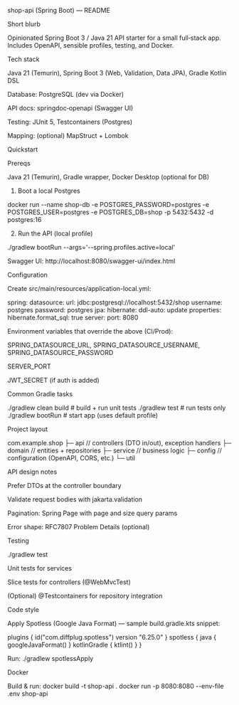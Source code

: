 shop-api (Spring Boot) — README

Short blurb

Opinionated Spring Boot 3 / Java 21 API starter for a small full‑stack app. Includes OpenAPI, sensible profiles, testing, and Docker.

Tech stack

Java 21 (Temurin), Spring Boot 3 (Web, Validation, Data JPA), Gradle Kotlin DSL

Database: PostgreSQL (dev via Docker)

API docs: springdoc‑openapi (Swagger UI)

Testing: JUnit 5, Testcontainers (Postgres)

Mapping: (optional) MapStruct + Lombok

Quickstart

Prereqs

Java 21 (Temurin), Gradle wrapper, Docker Desktop (optional for DB)

1) Boot a local Postgres

docker run --name shop-db -e POSTGRES_PASSWORD=postgres -e POSTGRES_USER=postgres -e POSTGRES_DB=shop -p 5432:5432 -d postgres:16

2) Run the API (local profile)

./gradlew bootRun --args='--spring.profiles.active=local'

Swagger UI: http://localhost:8080/swagger-ui/index.html

Configuration

Create src/main/resources/application-local.yml:

spring:
datasource:
url: jdbc:postgresql://localhost:5432/shop
username: postgres
password: postgres
jpa:
hibernate:
ddl-auto: update
properties:
hibernate.format_sql: true
server:
port: 8080

Environment variables that override the above (CI/Prod):

SPRING_DATASOURCE_URL, SPRING_DATASOURCE_USERNAME, SPRING_DATASOURCE_PASSWORD

SERVER_PORT

JWT_SECRET (if auth is added)

Common Gradle tasks

./gradlew clean build       # build + run unit tests
./gradlew test              # run tests only
./gradlew bootRun           # start app (uses default profile)

Project layout

com.example.shop
├─ api       // controllers (DTO in/out), exception handlers
├─ domain    // entities + repositories
├─ service   // business logic
├─ config    // configuration (OpenAPI, CORS, etc.)
└─ util

API design notes

Prefer DTOs at the controller boundary

Validate request bodies with jakarta.validation

Pagination: Spring Page<T> with page and size query params

Error shape: RFC7807 Problem Details (optional)

Testing

./gradlew test

Unit tests for services

Slice tests for controllers (@WebMvcTest)

(Optional) @Testcontainers for repository integration

Code style

Apply Spotless (Google Java Format) — sample build.gradle.kts snippet:

plugins { id("com.diffplug.spotless") version "6.25.0" }
spotless { java { googleJavaFormat() } kotlinGradle { ktlint() } }

Run: ./gradlew spotlessApply

Docker

Build & run:
docker build -t shop-api .
docker run -p 8080:8080 --env-file .env shop-api